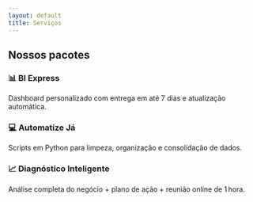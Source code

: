 ```yaml
---
layout: default
title: Serviços
---
```


## Nossos pacotes

### 📊 BI Express  
Dashboard personalizado com entrega em até 7 dias e atualização automática.

### 💻 Automatize Já  
Scripts em Python para limpeza, organização e consolidação de dados.

### 📈 Diagnóstico Inteligente  
Análise completa do negócio + plano de ação + reunião online de 1 hora.
